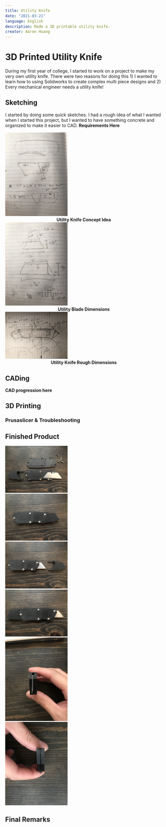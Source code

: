 ```yaml
---
title: Utility Knife
date: "2021-03-21"
language: English
description: Made a 3D printable utility knife.
creator: Aaron Huang
---
```


# 3D Printed Utility Knife
During my first year of college, I started to work on a project to make my very own utility knife. There were two reasons for doing this 1) I wanted to learn how to using Solidworks to create complex multi piece designs and 2) Every mechanical engineer needs a utility knife!

## Sketching
I started by doing some quick sketches. I had a rough idea of what I wanted when I started this project, but I wanted to have something concrete and organized to make it easier to CAD. **Requirements Here**

<img src="utility_knife_photos/IMG_6670.jpg" alt="drawing" width="200"/>
<figcaption align = "center"><b>Utility Knife Concept Idea</b></figcaption>

<img src="utility_knife_photos/IMG_6672.jpg" alt="drawing" width="200"/>
<figcaption align = "center"><b>Utility Blade Dimensions</b></figcaption>

<img src="utility_knife_photos/IMG_6673.jpg" alt="drawing" width="200"/>
<figcaption align = "center"><b>Utility Knife Rough Dimensions</b></figcaption>

## CADing

**CAD progression here**

## 3D Printing

### Prusaslicer & Troubleshooting

## Finished Product

<img src="utility_knife_photos/IMG_4585.jpg" alt="drawing" width="200"/>
<figcaption align = "center"><b></b></figcaption>

<img src="utility_knife_photos/IMG_4582.jpg" alt="drawing" width="200"/>
<figcaption align = "center"><b></b></figcaption>

<img src="utility_knife_photos/IMG_4581.jpg" alt="drawing" width="200"/>
<figcaption align = "center"><b></b></figcaption>

<img src="utility_knife_photos/IMG_4583.jpg" alt="drawing" width="200"/>
<figcaption align = "center"><b></b></figcaption>

<img src="utility_knife_photos/IMG_4586.jpg" alt="drawing" width="200"/>
<figcaption align = "center"><b></b></figcaption>

<img src="utility_knife_photos/IMG_4587.jpg" alt="drawing" width="200"/>
<figcaption align = "center"><b></b></figcaption>

## Final Remarks
